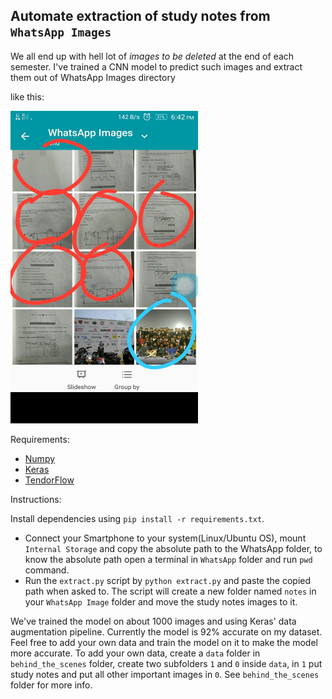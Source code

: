 ## Automate extraction of study notes from `WhatsApp Images`

We all end up with hell lot of _images to be deleted_ at the end of each semester. I've trained a CNN model to predict such images and extract them out of WhatsApp Images directory

like this: 

<img src="behind_the_scenes/image.jpeg" width="300px" height="500px" />


Requirements:

* [Numpy](http://www.numpy.org/)
* [Keras](https://keras.io)
* [TendorFlow](https://www.tensorflow.org/)

Instructions:

Install dependencies using `pip install -r requirements.txt`. 
* Connect your Smartphone to your system(Linux/Ubuntu OS), mount `Internal Storage` and copy the absolute path to the WhatsApp folder, to know the absolute path open a terminal in `WhatsApp` folder and run `pwd` command. 
* Run the `extract.py` script by `python extract.py` and paste the copied path when asked to. The script will create a new folder named `notes` in your `WhatsApp Image` folder and move the study notes images to it.

We've trained the model on about 1000 images and using Keras' data augmentation pipeline. Currently the model is 92% accurate on my dataset. Feel free to add your own data and train the model on it to make the model more accurate. To add your own data, create a `data` folder in `behind_the_scenes` folder, create two subfolders `1` and `0` inside `data`, in `1` put study notes and put all other important images in `0`. See `behind_the_scenes` folder for more info.


